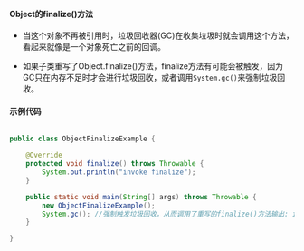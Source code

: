 #### Object的finalize()方法

- 当这个对象不再被引用时，垃圾回收器(GC)在收集垃圾时就会调用这个方法，看起来就像是一个对象死亡之前的回调。

- 如果子类重写了Object.finalize()方法，finalize方法有可能会被触发，因为GC只在内存不足时才会进行垃圾回收，或者调用`System.gc()`来强制垃圾回收。

#### 示例代码

```java

public class ObjectFinalizeExample {

	@Override
	protected void finalize() throws Throwable {
		System.out.println("invoke finalize");
	}

	public static void main(String[] args) throws Throwable {
		new ObjectFinalizeExample();
		System.gc(); //强制触发垃圾回收，从而调用了重写的finalize()方法输出: invoke finalize
	}

}

```
